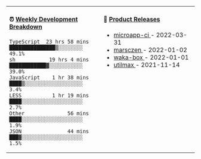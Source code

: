 <table width="800px">
<tr>
<td valign="top" width="50%">

####  ⏰  <a href="https://gist.github.com/marsczen/0c39a3e7b4a372c6cff4a8714271308c" target="_blank">Weekly Development Breakdown</a>

<!-- code_time starts -->

```text
TypeScript  23 hrs 58 mins  ███████████████▒░░░░░░░░  49.1%
sh           19 hrs 4 mins  ████████████▓░░░░░░░░░░░  39.0%
JavaScript    1 hr 38 mins  ████▒░░░░░░░░░░░░░░░░░░░   3.4%
LESS          1 hr 19 mins  ████░░░░░░░░░░░░░░░░░░░░   2.7%
Other              56 mins  ████░░░░░░░░░░░░░░░░░░░░   1.9%
JSON               44 mins  ███▓░░░░░░░░░░░░░░░░░░░░   1.5%
```

<!-- code_time ends -->
</td>
<td valign="top" width="50%">

#### 🌾 <a href="https://github.com/marsczen/marsczen/blob/master/releases.md" target="_blank">Product Releases</a>

<!-- recent_releases starts -->
* <a href='https://github.com/marsczen/microapp-ci/releases/tag/v0.0.2' target='_blank'>microapp-ci </a> - 2022-03-31
* <a href='https://github.com/marsczen/marsczen/releases/tag/v0.0.1' target='_blank'>marsczen </a> - 2022-01-02
* <a href='https://github.com/marsczen/waka-box/releases/tag/v3.0.1' target='_blank'>waka-box </a> - 2022-01-01
* <a href='https://github.com/marsczen/utilmax/releases/tag/v1.0.6' target='_blank'>utilmax </a> - 2021-11-14
<!-- recent_releases ends -->

</td>
</tr>
  </table>
